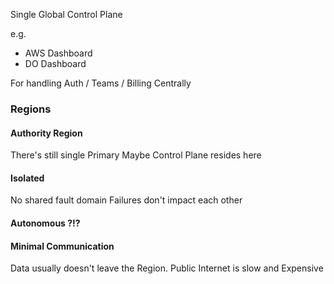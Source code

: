 Single Global Control Plane

e.g. 
- AWS Dashboard
- DO Dashboard

For handling Auth / Teams / Billing Centrally

### Regions
#### Authority Region
There's still single Primary
Maybe Control Plane resides here

#### Isolated
No shared fault domain
Failures don't impact each other

#### Autonomous ?!?


#### Minimal Communication
Data usually doesn't leave the Region.
Public Internet is slow and Expensive

